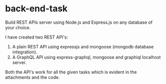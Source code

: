# back-end-task
Build REST APIs server using Node.js and Express.js on any database of your choice.

I have created two REST API's:
1. A plain REST API using expressjs and mongoose (mongodb database integration).
2. A GraphQL API using express-graphql, mongoose and graphiql localhost server.

Both the API's work for all the given tasks which is evident in the attachments and the code.
